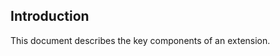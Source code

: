 
<a name="portalfxExtensionsKeyComponentsIntro"></a>
<!-- link to this document is [portalfx-extensions-key-components-intro.md]()
-->

## Introduction 

This document describes the key components of an extension.

